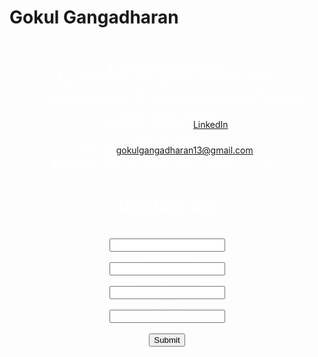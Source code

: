 # Gokul Gangadharan
<div style="background-image: url('C:\Users\gokul\OneDrive'); background-size: cover; padding: 20px; color: white; text-align: center;">
    
👋 Hi, I’m Gokul Gangadharan<br>
👀 I’m interested in Tech, Gadgets, and Space science<br>
🌱 I’m learning Data Analytics at Durham College<br>
📈 I'm currently looking for Co-op opportunities in Data Analytics | BI | Supply Chain | Shipping<br>
📫 How to reach me: <a href="https://linkedin.com/in/gokul-gangadharan-gg13">LinkedIn</a><br>
📞 Cell: 4377997153<br>
📧 Email: gokulgangadharan13@gmail.com<br>
🏠 Address: 1973 Secretariat Place, Oshawa, ON, L1L1C7

<!DOCTYPE html>
<html lang="en">
<head>
    <meta charset="UTF-8">
    <meta name="viewport" content="width=device-width, initial-scale=1.0">
    <title>Contact Form</title>
</head>
<body>
    <h1>Contact Me</h1>
    <form action="submit.php" method="POST">
        <label for="name">Name:</label><br>
        <input type="text" id="name" name="name"><br>
        <label for="organization">Organization:</label><br>
        <input type="text" id="organization" name="organization"><br>
        <label for="phone">Phone Number:</label><br>
        <input type="tel" id="phone" name="phone"><br>
        <label for="email">Email:</label><br>
        <input type="email" id="email" name="email"><br><br>
        <input type="submit" value="Submit">
    </form>
</body>
</html>
